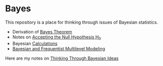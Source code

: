 # Bayes

This repository is a place for thinking through issues of Bayesian statistics.

* Derivation of [Bayes Theorem](./Bayes-Theorem/Bayes-Theorem.html)
* Notes on [Accepting the Null Hypothesis H<sub>0</sub>](./accepting-H0/accepting-H0.html)
* Bayesian [Calculations](./Bayesian-calculations/Bayesian-calculations.html)
* [Bayesian and Frequentist Multilevel Modeling](./Bayesian-and-frequentist-MLM/Bayesian-and-frequentist-MLM.html)

Here are my notes on [Thinking Through Bayesian Ideas](https://agrogan.shinyapps.io/Thinking-Through-Bayes/)
